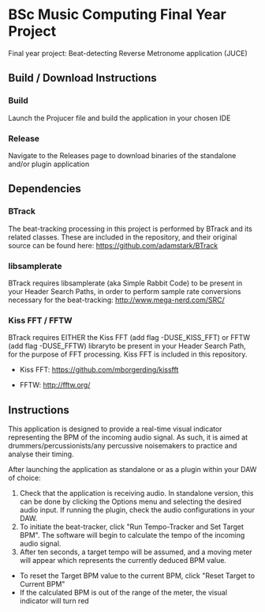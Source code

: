 # BSc Music Computing Final Year Project
Final year project: Beat-detecting Reverse Metronome application (JUCE)

## Build / Download Instructions
### Build
 Launch the Projucer file and build the application in your chosen IDE
### Release
 Navigate to the Releases page to download binaries of the standalone and/or plugin application


## Dependencies
### BTrack

The beat-tracking processing in this project is performed by BTrack and its related classes. These are included in the repository, and their original source can be found here:
https://github.com/adamstark/BTrack

### libsamplerate

BTrack requires libsamplerate (aka Simple Rabbit Code) to be present in your Header Search Paths, in order to perform sample rate conversions necessary for the beat-tracking: http://www.mega-nerd.com/SRC/

### Kiss FFT / FFTW

BTrack requires EITHER the Kiss FFT (add flag -DUSE_KISS_FFT) or FFTW (add flag -DUSE_FFTW)  libraryto be present in your Header Search Path, for the purpose of FFT processing.
Kiss FFT is included in this repository.

- Kiss FFT: https://github.com/mborgerding/kissfft

- FFTW: http://fftw.org/

## Instructions

This application is designed to provide a real-time visual indicator representing the BPM of the incoming audio signal.
As such, it is aimed at drummers/percussionists/any percussive noisemakers to practice and analyse their timing.

After launching the application as standalone or as a plugin within your DAW of choice:
1) Check that the application is receiving audio. In standalone version, this can be done by clicking the Options menu and selecting the desired audio input. If running the plugin, check the audio configurations in your DAW.
2) To initiate the beat-tracker, click "Run Tempo-Tracker and Set Target BPM". The software will begin to calculate the tempo of the incoming audio signal.
3) After ten seconds, a target tempo will be assumed, and a moving meter will appear which represents the currently deduced BPM value.

- To reset the Target BPM value to the current BPM, click "Reset Target to Current BPM"
- If the calculated BPM is out of the range of the meter, the visual indicator will turn red



